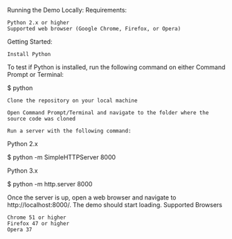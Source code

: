 Running the Demo Locally:
Requirements:

    Python 2.x or higher
    Supported web browser (Google Chrome, Firefox, or Opera)

Getting Started:

    Install Python

To test if Python is installed, run the following command on either Command Prompt or Terminal:

$ python

    Clone the repository on your local machine

    Open Command Prompt/Terminal and navigate to the folder where the source code was cloned

    Run a server with the following command:

Python 2.x

$ python -m SimpleHTTPServer 8000 

Python 3.x

$ python -m http.server 8000 

Once the server is up, open a web browser and navigate to http://localhost:8000/. The demo should start loading.
Supported Browsers

    Chrome 51 or higher
    Firefox 47 or higher
    Opera 37
